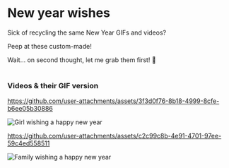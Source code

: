 # New year wishes

Sick of recycling the same New Year GIFs and videos?

Peep at these custom-made!

Wait... on second thought, let me grab them first! 🏃
<br/>
<br/>



### Videos & their GIF version

https://github.com/user-attachments/assets/3f3d0f76-8b18-4999-8cfe-b6ee05b30886

![Girl wishing a happy new year](https://github.com/user-attachments/assets/909bdde9-cb30-4ba5-853a-ac7c98fdcba3)


https://github.com/user-attachments/assets/c2c99c8b-4e91-4701-97ee-59c4ed558511

![Family wishing a happy new year](https://github.com/user-attachments/assets/08ef63cd-07fc-4264-a208-ba46a2af1c43)



